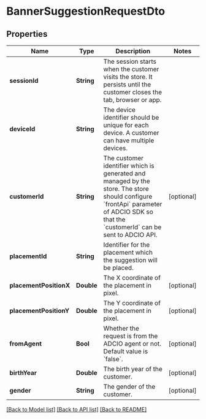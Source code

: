 # BannerSuggestionRequestDto

## Properties
Name | Type | Description | Notes
------------ | ------------- | ------------- | -------------
**sessionId** | **String** | The session starts when the customer visits the store. It persists until the customer closes the tab, browser or app. | 
**deviceId** | **String** | The device identifier should be unique for each device. A customer can have multiple devices. | 
**customerId** | **String** | The customer identifier which is generated and managed by the store. The store should configure &#x60;frontApi&#x60; parameter of ADCIO SDK so that the &#x60;customerId&#x60; can be sent to ADCIO API. | [optional] 
**placementId** | **String** | Identifier for the placement which the suggestion will be placed. | 
**placementPositionX** | **Double** | The X coordinate of the placement in pixel. | [optional] 
**placementPositionY** | **Double** | The Y coordinate of the placement in pixel. | [optional] 
**fromAgent** | **Bool** | Whether the request is from the ADCIO agent or not. Default value is &#x60;false&#x60;. | [optional] 
**birthYear** | **Double** | The birth year of the customer. | [optional] 
**gender** | **String** | The gender of the customer. | [optional] 

[[Back to Model list]](../README.md#documentation-for-models) [[Back to API list]](../README.md#documentation-for-api-endpoints) [[Back to README]](../README.md)


